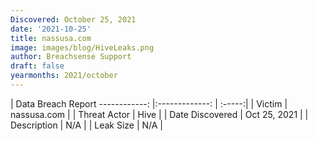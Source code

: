 ```yaml
---
Discovered: October 25, 2021
date: '2021-10-25'
title: nassusa.com
image: images/blog/HiveLeaks.png
author: Breachsense Support
draft: false
yearmonths: 2021/october
---
```



| Data Breach Report
------------:   |:-------------:    | :-----:|
| Victim    | nassusa.com      | 
| Threat Actor    | Hive      | 
| Date Discovered    | Oct 25, 2021      | 
| Description    | N/A      | 
| Leak Size    | N/A      | 


